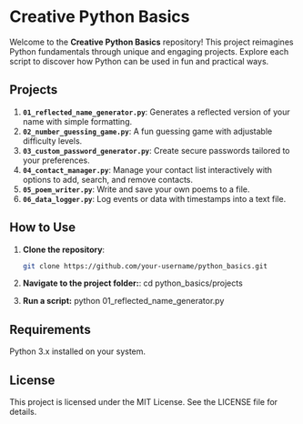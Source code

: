 # Creative Python Basics

Welcome to the **Creative Python Basics** repository! This project reimagines Python fundamentals through unique and engaging projects. Explore each script to discover how Python can be used in fun and practical ways.

## Projects

1. **`01_reflected_name_generator.py`**: Generates a reflected version of your name with simple formatting.
2. **`02_number_guessing_game.py`**: A fun guessing game with adjustable difficulty levels.
3. **`03_custom_password_generator.py`**: Create secure passwords tailored to your preferences.
4. **`04_contact_manager.py`**: Manage your contact list interactively with options to add, search, and remove contacts.
5. **`05_poem_writer.py`**: Write and save your own poems to a file.
6. **`06_data_logger.py`**: Log events or data with timestamps into a text file.

## How to Use

1. **Clone the repository**:
   ```bash
   git clone https://github.com/your-username/python_basics.git

2. **Navigate to the project folder:**:
   cd python_basics/projects

3. **Run a script:**
   python 01_reflected_name_generator.py

## Requirements
Python 3.x installed on your system.

## License

This project is licensed under the MIT License. See the LICENSE file for details.

